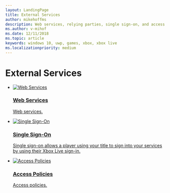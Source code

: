 ```yaml
---
layout: LandingPage
title: External Services
author: mikehoffms
description: Web services, relying parties, single sign-on, and access policies.
ms.author: v-mihof
ms.date: 12/11/2018
ms.topic: article
keywords: windows 10, uwp, games, xbox, xbox live
ms.localizationpriority: medium
---
```


<h1>External Services</h1>

<ul class="cardsF panelContent cols cols2">
    <li>
        <a href="web-services/web-services_nav.md">
            <div class="cardSize">
                <div class="cardPadding">
                    <div class="card">
                        <div class="cardImageOuter">
                            <div class="cardImage">
                                <img src="https://docs.microsoft.com/media/common/i_service-hooks.svg" alt="Web Services" />
                            </div>
                        </div>
                        <div class="cardText">
                            <h3>Web Services</h3>
                            <p>Web services.</p>
                        </div>
                    </div>
                </div>
            </div>
        </a>
    </li>
    <li>
        <a href="single-sign-on/single-sign-on_nav.md">
            <div class="cardSize">
                <div class="cardPadding">
                    <div class="card">
                        <div class="cardImageOuter">
                            <div class="cardImage">
                                <img src="https://docs.microsoft.com/media/common/i_identity-protection.svg" alt="Single Sign-On" />
                            </div>
                        </div>
                        <div class="cardText">
                            <h3>Single Sign-On</h3>
                            <p>Single sign-on allows a player using your title to sign into your services by using their Xbox Live sign-in.</p>
                        </div>
                    </div>
                </div>
            </div>
        </a>
    </li>
    <li>
        <a href="access-policies/access-policies_nav.md">
            <div class="cardSize">
                <div class="cardPadding">
                    <div class="card">
                        <div class="cardImageOuter">
                            <div class="cardImage">
                                <img src="https://docs.microsoft.com/media/common/i_guidelines.svg" alt="Access Policies" />
                            </div>
                        </div>
                        <div class="cardText">
                            <h3>Access Policies</h3>
                            <p>Access policies.</p>
                        </div>
                    </div>
                </div>
            </div>
        </a>
    </li>
</ul>
